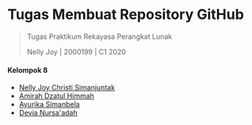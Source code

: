 # Tugas Membuat Repository GitHub

> Tugas Praktikum Rekayasa Perangkat Lunak
> 
> Nelly Joy | 2000199 | C1 2020

#### Kelompok 8
- [Nelly Joy Christi Simanjuntak](https://github.com/joynelly/2000199_NellyJoy_C12020)
- [Amirah Dzatul Himmah](https://github.com/amirahdzh123/2002871_AmirahDzatulHimmah_C12020)
- [Ayurika Simanbela](https://github.com/username/nama_repo)
- [Devia Nursa'adah](https://github.com/username/nama_repo)

